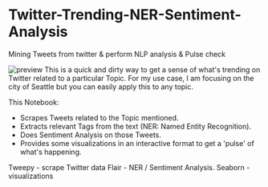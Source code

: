 # Twitter-Trending-NER-Sentiment-Analysis
Mining Tweets from twitter & perform NLP analysis & Pulse check


![preview](https://cdn.pixabay.com/photo/2013/06/07/09/53/twitter-117595_960_720.png)
This is a quick and dirty way to get a sense of what's trending on Twitter related to a particular Topic. For my use case, I am focusing on the city of Seattle but you can easily apply this to any topic.



This Notebook:

*   Scrapes Tweets related to the Topic mentioned.
*   Extracts relevant Tags from the text (NER: Named Entity Recognition).
*   Does Sentiment Analysis on those Tweets.
*   Provides some visualizations in an interactive format to get a 'pulse' of what's happening.

Tweepy - scrape Twitter data 
Flair - NER / Sentiment Analysis. 
Seaborn - visualizations

 
